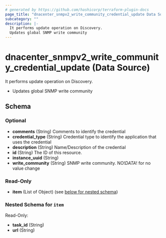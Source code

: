 ```yaml
---
# generated by https://github.com/hashicorp/terraform-plugin-docs
page_title: "dnacenter_snmpv2_write_community_credential_update Data Source - terraform-provider-dnacenter"
subcategory: ""
description: |-
  It performs update operation on Discovery.
  Updates global SNMP write community
---
```


# dnacenter_snmpv2_write_community_credential_update (Data Source)

It performs update operation on Discovery.

- Updates global SNMP write community



<!-- schema generated by tfplugindocs -->
## Schema

### Optional

- **comments** (String) Comments to identify the credential
- **credential_type** (String) Credential type to identify the application that uses the credential
- **description** (String) Name/Description of the credential
- **id** (String) The ID of this resource.
- **instance_uuid** (String)
- **write_community** (String) SNMP write community. NO!$DATA!$ for no value change

### Read-Only

- **item** (List of Object) (see [below for nested schema](#nestedatt--item))

<a id="nestedatt--item"></a>
### Nested Schema for `item`

Read-Only:

- **task_id** (String)
- **url** (String)


